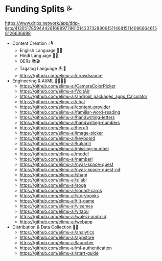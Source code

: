# Funding Splits 💦

https://www.drips.network/app/drip-lists/41305178594442616889778610143373288091511468151140966646158126636698

- Content Creation 🎶🎙️
  - English Language 🍔🏈
  - Hindi Language 🏏🐯
  - OERs 📚🎬
  - Tagalog Language 🏝️🦎
  - https://github.com/elimu-ai/crowdsource
- Engineering & AI/ML 👩🏽‍💻📱
  - https://github.com/elimu-ai/CameraColorPicker
  - https://github.com/elimu-ai/VoltAir
  - https://github.com/elimu-ai/android_packages_apps_Calculator
  - https://github.com/elimu-ai/chat
  - https://github.com/elimu-ai/content-provider
  - https://github.com/elimu-ai/familiar-word-reading
  - https://github.com/elimu-ai/handwriting-letters
  - https://github.com/elimu-ai/handwriting-numbers
  - https://github.com/elimu-ai/herufi
  - https://github.com/elimu-ai/image-picker
  - https://github.com/elimu-ai/keyboard
  - https://github.com/elimu-ai/kukariri
  - https://github.com/elimu-ai/missing-number
  - https://github.com/elimu-ai/model
  - https://github.com/elimu-ai/nambari
  - https://github.com/elimu-ai/nyas-space-quest
  - https://github.com/elimu-ai/nyas-space-quest-qd
  - https://github.com/elimu-ai/shapi
  - https://github.com/elimu-ai/silabi
  - https://github.com/elimu-ai/soga
  - https://github.com/elimu-ai/sound-cards
  - https://github.com/elimu-ai/storybooks
  - https://github.com/elimu-ai/tilt-game
  - https://github.com/elimu-ai/visemes
  - https://github.com/elimu-ai/vitabu
  - https://github.com/elimu-ai/walezi-android
  - https://github.com/elimu-ai/webapp
- Distribution & Data Collection 🛵💨
  - https://github.com/elimu-ai/analytics
  - https://github.com/elimu-ai/appstore
  - https://github.com/elimu-ai/launcher
  - https://github.com/elimu-ai/ml-authentication
  - https://github.com/elimu-ai/start-guide
